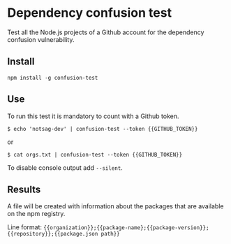 # Dependency confusion test
Test all the Node.js projects of a Github account for the dependency confusion vulnerability.
## Install
```
npm install -g confusion-test
```

## Use
To run this test it is mandatory to count with a Github token.

```
$ echo 'notsag-dev' | confusion-test --token {{GITHUB_TOKEN}}
```
or 
```
$ cat orgs.txt | confusion-test --token {{GITHUB_TOKEN}}
```

To disable console output add `--silent`.

## Results
A file will be created with information about the packages that are available on the npm registry.

Line format: `{{organization}};{{package-name};{{package-version}};{{repository}};{{package.json path}}`
